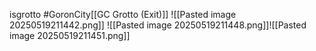 isgrotto #GoronCity[[GC Grotto (Exit)]]
![[Pasted image 20250519211442.png]]
![[Pasted image 20250519211448.png]]![[Pasted image 20250519211451.png]]